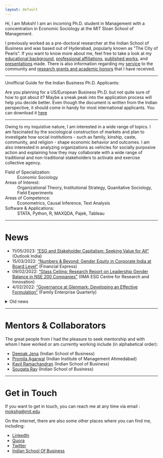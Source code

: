 ```yaml
---
layout: default
---
```


Hi, I am Moksh! I am an incoming Ph.D. student in Management with a concentration in Economic Sociology at the MIT Sloan School of Management.

I previously worked as a pre-doctoral researcher at the Indian School of Business and was based out of Hyderabad, popularly known as "The City of Pearls". If you want to know more about me, feel free to take a look at my [educational background](./education.md), [professional affiliations](./employment.md), [published works](./publications.md), and [presentations](./presentations.md) made. There is also information regarding my [service](./services.md) to the community and [research grants and academic honors](./financials.md) that I have received.
* * *

<dl>
   <dt>Unofficial Guide for the Indian Business Ph.D. Applicants:</dt>
</dl>

Are you planning for a US/European Business Ph.D. but not quite sure of how to got about it? Maybe a sneak peak into the application process will help you decide better. Even though the document is written from the Indian perspective, it should come in handy for most international applicants. You can download it [here](./PhDGuide.pdf)

* * *

Owing to my inquistive nature, I am interested in a wide range of topics. I am fascinated by the sociological construction of markets and plan to investigate how social institutions - such as family, kinship, caste, community, and religion - shape economic behavior and outcomes. I am also interested in analyzing organizations as vehicles for socially purposive action and explaining how they may collaborate with a wide range of traditional and non-traditional stakeholders to activate and exercise collective agency.  

<dl>
   <dt>Field of Specialization:</dt>
      <dd> Economic Sociology </dd>
    <dt>Areas of Interest:</dt>
      <dd> Organizational Theory, Institutional Strategy, Quanitative Sociology, Field Experiments </dd>
   <dt>Areas of Competence:</dt>
      <dd> Econometrics, Causal Inference, Text Analysis </dd>
    <dt> Software & Applications:</dt>
      <dd> STATA, Python, R, MAXQDA, Pajek, Tableau </dd>
  
</dl>

* * *

# News
+ 11/05/2023: [“ESG and Stakeholder Capitalism: Seeking Value for All”](https://www.outlookindia.com/business/esg-and-stakeholder-capitalism-seeking-value-for-all-news-284879) (Outlook India)
+ 15/03/2022: [“Numbers & Beyond: Gender Equity in Corporate India at Board Level”](https://www.financialexpress.com/education-2/numbers-and-beyond-gender-equity-in-corporate-india-at-board-level/2458723/) (Financial Express)
+ 09/02/2022: [“Glass Ceiling: Research Report on Leadership Gender Balance in NSE 200 Companies”](http://vslir.iima.ac.in:8080/jspui/handle/11718/24912) (IIMA ESG Centre for Research and Innovation)
+ 4/02/2022: [“Governance at Glenmark: Developing an Effective Formulation”](https://www.isb.edu/en/research-thought-leadership/research-centres-institutes/thomas-schmidheiny-centre-for-family-enterprise/practice-outreach/family-enterprise-quarterly--issue-1.html) (Family Enterprise Quarterly)

<details>
<summary>Old news</summary>
<br>
<ul>
   <li>17/12/2021: <a href="https://forms.iimk.ac.in/research/wmc2021/docs/wmc21_conference_proceedings.pdf">“The Interplay between Corporate Sustainability and Organizational Willingness and Ability: Evidence from India”</a> (IIM World Management Conference 2022)</li>
</ul>
</details>

* * *

# Mentors & Collaborators

The great people from I had the pleasure to seek mentorship and with whom I have worked or am currently working include (in alphabetical order):
+ [Deepak Jena](https://www.isb.edu/en/research-thought-leadership/faculty/faculty-directory/deepak-jena.html) (Indian School of Business)
+ [Promila Agarwal](https://www.iima.ac.in/web/faculty/faculty-profiles/promila-agarwal) (Indian Institute of Management Ahmedabad)
+ [Kavil Ramachandran](https://www.isb.edu/en/research-thought-leadership/faculty/faculty-directory/kavil-ramachandran.html) (Indian School of Business)
+ [Sougata Ray](https://www.isb.edu/en/research-thought-leadership/faculty/faculty-directory/sougata-ray.html) (Indian School of Business)

* * *

# Get in Touch

If you want to get in touch, you can reach me at any time via email : mokshg@mit.edu

On the internet, there are also some other places where you can find me, including:
+ [LinkedIn](https://www.linkedin.com/in/mokshgarg/)
+ [Quora](https://www.quora.com/profile/Moksh-Garg-3)
+ [Twitter](https://twitter.com/moksh_grg)
+ [Indian School Of Business](https://www.isb.edu/en/research-thought-leadership/research-centres-institutes/thomas-schmidheiny-centre-for-family-enterprise/people/team/moksh-garg.html)

